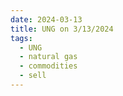 ```yaml
---
date: 2024-03-13
title: UNG on 3/13/2024
tags: 
  - UNG
  - natural gas
  - commodities
  - sell
---
```

<div class="post">
<snapshot-grid 
    :reports="['2024/03/12/CTA/natural_gas', '2024/03/13/CTA/natural_gas', '2024/03/13/MTP/UNG']"
    chart="2024/03/13/Chart/UNG"
/>
<p>

</p>
<p>

</p>
</div>